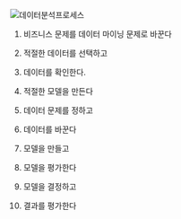 ﻿![데이터분석프로세스](https://picasaweb.google.com/116361059070978689168/6622929352224509249#6622929355748291026 "데이터분석프로세스")

1. 비즈니스 문제를 데이터 마이닝 문제로 바꾼다

2. 적절한 데이터를 선택하고

3. 데이터를 확인한다.

4. 적절한 모델을 만든다

5. 데이터 문제를 정하고

6. 데이터를 바꾼다

7. 모델을 만들고

8. 모델을 평가한다

9. 모델을 결정하고

10. 결과를 평가한다
